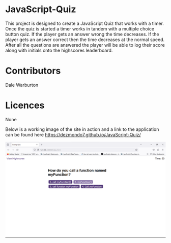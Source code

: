 # JavaScript-Quiz

This project is designed to create a JavaScript Quiz that works with a timer. 
Once the quiz is started a timer works in tandem with a multiple choice button quiz. 
If the player gets an answer wrong the time decreases.
If the player gets an answer correct then the time decreases at the normal speed.
After all the questions are answered the player will be able to log their score along with initials onto the highscores leaderboard. 

# Contributors
Dale Warburton

# Licences 
None

Below is a working image of the site in action and a link to the application can be found here https://dezmondo7.github.io/JavaScript-Quiz/

![Alt text](timeQuiz.png)


